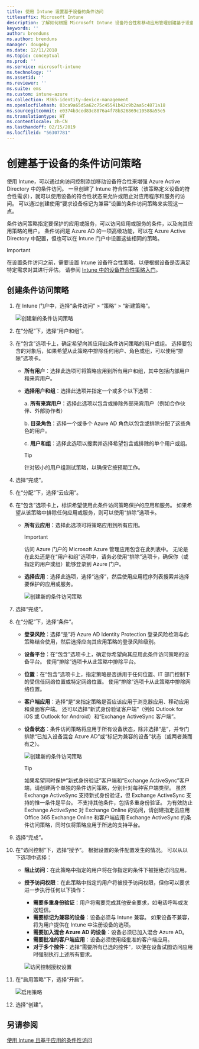 ```yaml
---
title: 使用 Intune 设置基于设备的条件访问
titlesuffix: Microsoft Intune
description: 了解如何根据 Microsoft Intune 设备符合性和移动应用管理创建基于设备的条件访问策略。
keywords: ''
author: brenduns
ms.author: brenduns
manager: dougeby
ms.date: 12/11/2018
ms.topic: conceptual
ms.prod: ''
ms.service: microsoft-intune
ms.technology: ''
ms.assetid: ''
ms.reviewer: ''
ms.suite: ems
ms.custom: intune-azure
ms.collection: M365-identity-device-management
ms.openlocfilehash: 03ca9a65d5a62c75c45541b42c9b2aa5c4871a18
ms.sourcegitcommit: e0374b3ced83c8876a4f78b326869c10588a55e5
ms.translationtype: HT
ms.contentlocale: zh-CN
ms.lasthandoff: 02/15/2019
ms.locfileid: "56307781"
---
```

# <a name="create-a-device-based-conditional-access-policy"></a>创建基于设备的条件访问策略

使用 Intune，可以通过向访问控制添加移动设备符合性来增强 Azure Active Directory 中的条件访问。 一旦创建了 Intune 符合性策略（该策略定义设备的符合性需求），就可以使用设备的符合性状态来允许或阻止对应用程序和服务的访问。 可以通过创建使用“要求设备标记为兼容”设置的条件访问策略来实现这一点。 

条件访问策略指定要保护的应用或服务，可以访问应用或服务的条件，以及向其应用策略的用户。 条件访问是 Azure AD 的一项高级功能，可以在 Azure Active Directory 中配置，但也可以在 Intune 门户中设置这些相同的策略。 

> [!IMPORTANT]
> 在设置条件访问之前，需要设置 Intune 设备符合性策略，以便根据设备是否满足特定需求对其进行评估。 请参阅 [Intune 中的设备符合性策略入门](device-compliance-get-started.md)。

## <a name="create-conditional-access-policy"></a>创建条件访问策略

1.  在 Intune 门户中，选择“条件访问” > “策略” > “新建策略”。
   
    ![创建新的条件访问策略](media/create-conditional-access-intune/create-ca.png)
 
2.  在“分配”下，选择“用户和组”。 
3.  在“包含”选项卡上，确定希望向其应用此条件访问策略的用户或组。 选择要包含的对象后，如果希望从此策略中排除任何用户、角色或组，可以使用“排除”选项卡。  
    - **所有用户**：选择此选项可将策略应用到所有用户和组，其中包括内部用户和来宾用户。
  
    - **选择用户和组**：选择此选项并指定一个或多个以下选项：
  
      a. **所有来宾用户**：选择此选项以包含或排除外部来宾用户（例如合作伙伴、外部协作者）
       
      b. **目录角色**：选择一个或多个 Azure AD 角色以包含或排除分配了这些角色的用户。
      
      c. **用户和组**：选择此选项以搜索并选择希望包含或排除的单个用户或组。
     
       > [!TIP]  
       > 针对较小的用户组测试策略，以确保它按预期工作。
4.  选择“完成”。
5.  在“分配”下，选择“云应用”。 
6.  在“包含”选项卡上，标识希望使用此条件访问策略保护的应用和服务。 如果希望从该策略中排除任何应用或服务，则可以使用“排除”选项卡。
    - **所有云应用**：选择此选项可将策略应用到所有应用。
      > [!IMPORTANT]  
      > 访问 Azure 门户的 Microsoft Azure 管理应用包含在此列表中。 无论是在此处还是在“用户和组”选项中，请务必使用“排除”选项卡，确保你（或指定的用户或组）能够登录到 Azure 门户。 

    - **选择应用**：选择此选项，选择“选择”，然后使用应用程序列表搜索并选择要保护的应用或服务。
    
      ![创建新的条件访问策略](media/create-conditional-access-intune/create-ca-select-apps.png)

7.  选择“完成”。
8.  在“分配”下，选择“条件”。
    - **登录风险**：选择“是”将 Azure AD Identity Protection 登录风险检测与此策略结合使用，然后选择应向其应用策略的登录风险级别。
    - **设备平台**：在“包含”选项卡上，确定你希望向其应用此条件访问策略的设备平台。 使用“排除”选项卡从此策略中排除平台。
    - **位置**：在“包含”选项卡上，指定策略是否适用于任何位置、IT 部门控制下的受信任网络位置或特定网络位置。 使用“排除”选项卡从此策略中排除网络位置。 
    - **客户端应用**：选择“是”来指定策略是否应该应用于浏览器应用、移动应用和桌面客户端。 还可以选择“新式身份验证客户端”（例如 Outlook for iOS 或 Outlook for Android）和“Exchange ActiveSync 客户端”。
    - **设备状态**：条件访问策略将应用于所有设备状态，除非选择“是”，并专门排除“已加入设备混合 Azure AD”或“标记为兼容的设备”状态（或两者兼而有之）。
    
      ![创建新的条件访问策略](media/create-conditional-access-intune/create-ca-device-platforms.png)

      > [!TIP]  
      > 如果希望同时保护“新式身份验证”客户端和“Exchange ActiveSync”客户端，请创建两个单独的条件访问策略，分别针对每种客户端类型。 虽然 Exchange ActiveSync 支持新式身份验证，但 Exchange ActiveSync 支持的惟一条件是平台。 不支持其他条件，包括多重身份验证。 为有效防止 Exchange ActiveSync 对 Exchange Online 的访问，请创建指定云应用 Office 365 Exchange Online 和客户端应用 Exchange ActiveSync 的条件访问策略，同时仅将策略应用于所选的支持平台。

9.  选择“完成”。
10. 在“访问控制”下，选择“授予”。 根据设置的条件配置发生的情况。  可以从以下选项中选择：
    - **阻止访问**：在此策略中指定的用户将在你指定的条件下被拒绝访问应用。
    - **授予访问权限**：在此策略中指定的用户将被授予访问权限，但你可以要求进一步执行任何以下操作：
      - **需要多重身份验证**：用户将需要完成其他安全要求，如电话呼叫或发送短信。
      - **需要标记为兼容的设备**：设备必须与 Intune 兼容。 如果设备不兼容，将为用户提供在 Intune 中注册设备的选项。 
      - **需要加入混合 Azure AD 的设备**：设备必须已加入混合 Azure AD。
      - **需要批准的客户端应用**：设备必须使用经批准的客户端应用。 
      - **对于多个控件**：选择“需要所有已选的控件”，以便在设备试图访问应用时强制执行上述所有要求。
    
      ![访问控制授权设置](media/create-conditional-access-intune/create-ca-grant-access-settings.png)
 
11. 在“启用策略”下，选择“开启”。
     
     ![启用策略](media/create-conditional-access-intune/enable-policy.png)

12. 选择“创建”。

## <a name="see-also"></a>另请参阅
[使用 Intune 且基于应用的条件性访问](app-based-conditional-access-intune.md)
